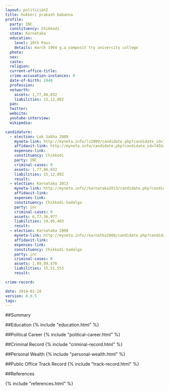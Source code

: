 ```yaml
---
layout: politician2
title: hukkeri prakash babanna
profile: 
  party: INC
  constituency: Chikkodi
  state: Karnataka
  education: 
    level: 10th Pass
    details: march 1964 g.a composit try univercity college
  photo: 
  sex: 
  caste: 
  religion: 
  current-office-title: 
  crime-accusation-instances: 0
  date-of-birth: 1948
  profession: 
  networth: 
    assets: 1,77,86,032
    liabilities: 15,12,092
  pan: 
  twitter: 
  website: 
  youtube-interview: 
  wikipedia: 

candidature: 
  - election: Lok Sabha 2009
    myneta-link: http://myneta.info/ls2009/candidate.php?candidate_id=745
    affidavit-link: http://myneta.info/candidate.php?candidate_id=745&scan=original
    expenses-link: 
    constituency: Chikkodi 
    party: INC
    criminal-cases: 0
    assets: 1,77,86,032
    liabilities: 15,12,092
    result:  
  - election: Karnataka 2013
    myneta-link: http://myneta.info//karnataka2013/candidate.php?candidate_id=116
    affidavit-link: 
    expenses-link: 
    constituency: Chikkodi-Sadalga 
    party: inc
    criminal-cases: 0
    assets: 6,77,36,977
    liabilities: 19,95,403
    result:  
  - election: Karnataka 2008
    myneta-link: http://myneta.info//karnatka2008/candidate.php?candidate_id=283
    affidavit-link: 
    expenses-link: 
    constituency: Chikkodi-Sadalga 
    party: inc
    criminal-cases: 0
    assets: 1,89,89,476
    liabilities: 15,51,553
    result:  

crime-record: 

date: 2014-01-28
version: 0.0.5
tags: 
---
```

##Summary


##Education
{% include "education.html" %}


##Political Career
{% include "political-career.html" %}


##Criminal Record
{% include "criminal-record.html" %}


##Personal Wealth
{% include "personal-wealth.html" %}


##Public Office Track Record
{% include "track-record.html" %}


##References


{% include "references.html" %}